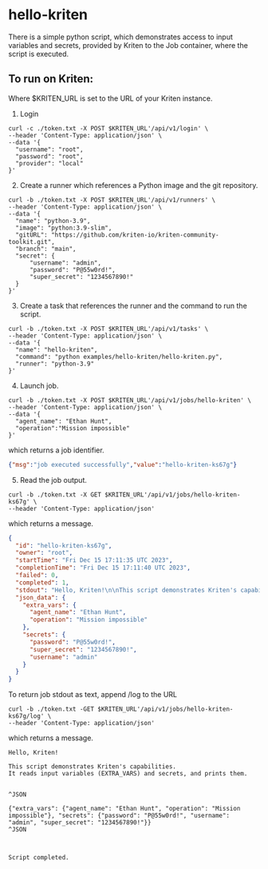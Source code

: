 # hello-kriten

There is a simple python script, which demonstrates access to input variables and secrets, provided by Kriten to the Job container, where the script is executed.

## To run on Kriten:

Where $KRITEN_URL is set to the URL of your Kriten instance.

1. Login
```console
curl -c ./token.txt -X POST $KRITEN_URL'/api/v1/login' \
--header 'Content-Type: application/json' \
--data '{
  "username": "root",
  "password": "root",
  "provider": "local"
}' 
```
2. Create a runner which references a Python image and the git repository.
```console
curl -b ./token.txt -X POST $KRITEN_URL'/api/v1/runners' \
--header 'Content-Type: application/json' \
--data '{
  "name": "python-3.9",
  "image": "python:3.9-slim",
  "gitURL": "https://github.com/kriten-io/kriten-community-toolkit.git",
  "branch": "main",
  "secret": {
      "username": "admin",
      "password": "P@55w0rd!",
      "super_secret": "1234567890!"
  }
}'
```
3. Create a task that references the runner and the command to run the script.
```console
curl -b ./token.txt -X POST $KRITEN_URL'/api/v1/tasks' \
--header 'Content-Type: application/json' \
--data '{
  "name": "hello-kriten",
  "command": "python examples/hello-kriten/hello-kriten.py",
  "runner": "python-3.9"
}'
```
4. Launch job.
```console
curl -b ./token.txt -X POST $KRITEN_URL'/api/v1/jobs/hello-kriten' \
--header 'Content-Type: application/json' \
--data '{
  "agent_name": "Ethan Hunt",
  "operation":"Mission impossible"
}'
```
   which returns a job identifier.
```json
{"msg":"job executed successfully","value":"hello-kriten-ks67g"}
```
5. Read the job output.
```console
curl -b ./token.txt -X GET $KRITEN_URL'/api/v1/jobs/hello-kriten-ks67g' \
--header 'Content-Type: application/json'
```
   which returns a message.
```json
{
  "id": "hello-kriten-ks67g",
  "owner": "root",
  "startTime": "Fri Dec 15 17:11:35 UTC 2023",
  "completionTime": "Fri Dec 15 17:11:40 UTC 2023",
  "failed": 0,
  "completed": 1,
  "stdout": "Hello, Kriten!\n\nThis script demonstrates Kriten's capabilities.\nIt reads input variables (EXTRA_VARS) and secrets, and prints them.\n\n\n^JSON\n\n{\"extra_vars\": {\"agent_name\": \"Ethan Hunt\", \"operation\": \"Mission impossible\"}, \"secrets\": {\"password\": \"P@55w0rd!\", \"username\": \"admin\", \"super_secret\": \"1234567890!\"}}\n^JSON\n\n\n\nScript completed.\n",
  "json_data": {
    "extra_vars": {
      "agent_name": "Ethan Hunt",
      "operation": "Mission impossible"
    },
    "secrets": {
      "password": "P@55w0rd!",
      "super_secret": "1234567890!",
      "username": "admin"
    }
  }
}

```

  To return job stdout as text, append /log to the URL
```console
curl -b ./token.txt -GET $KRITEN_URL'/api/v1/jobs/hello-kriten-ks67g/log' \
--header 'Content-Type: application/json'
```
  which returns a message.
  
```console
Hello, Kriten!

This script demonstrates Kriten's capabilities.
It reads input variables (EXTRA_VARS) and secrets, and prints them.


^JSON

{"extra_vars": {"agent_name": "Ethan Hunt", "operation": "Mission impossible"}, "secrets": {"password": "P@55w0rd!", "username": "admin", "super_secret": "1234567890!"}}
^JSON



Script completed.
```
